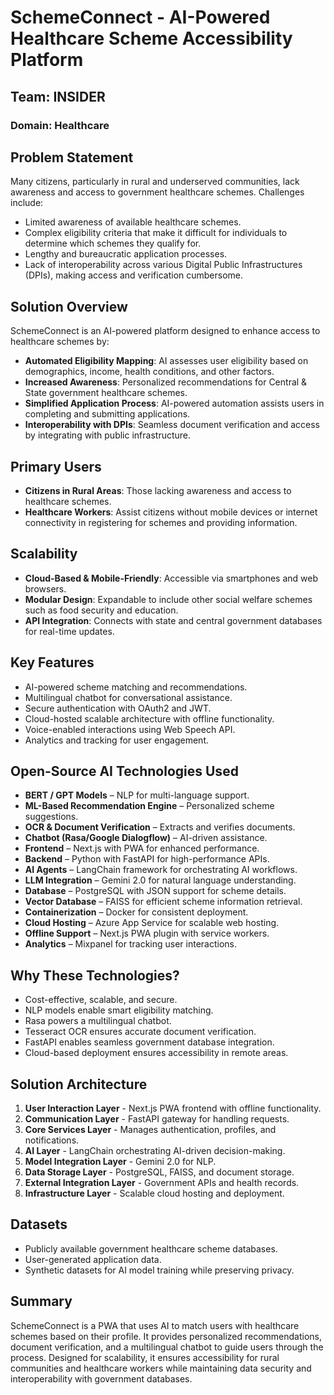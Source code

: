 # SchemeConnect - AI-Powered Healthcare Scheme Accessibility Platform

## Team: INSIDER

### Domain: Healthcare

## Problem Statement
Many citizens, particularly in rural and underserved communities, lack awareness and access to government healthcare schemes.
Challenges include:
- Limited awareness of available healthcare schemes.
- Complex eligibility criteria that make it difficult for individuals to determine which schemes they qualify for.
- Lengthy and bureaucratic application processes.
- Lack of interoperability across various Digital Public Infrastructures (DPIs), making access and verification cumbersome.

## Solution Overview
SchemeConnect is an AI-powered platform designed to enhance access to healthcare schemes by:
- **Automated Eligibility Mapping**: AI assesses user eligibility based on demographics, income, health conditions, and other factors.
- **Increased Awareness**: Personalized recommendations for Central & State government healthcare schemes.
- **Simplified Application Process**: AI-powered automation assists users in completing and submitting applications.
- **Interoperability with DPIs**: Seamless document verification and access by integrating with public infrastructure.

## Primary Users
- **Citizens in Rural Areas**: Those lacking awareness and access to healthcare schemes.
- **Healthcare Workers**: Assist citizens without mobile devices or internet connectivity in registering for schemes and providing information.

## Scalability
- **Cloud-Based & Mobile-Friendly**: Accessible via smartphones and web browsers.
- **Modular Design**: Expandable to include other social welfare schemes such as food security and education.
- **API Integration**: Connects with state and central government databases for real-time updates.

## Key Features
- AI-powered scheme matching and recommendations.
- Multilingual chatbot for conversational assistance.
- Secure authentication with OAuth2 and JWT.
- Cloud-hosted scalable architecture with offline functionality.
- Voice-enabled interactions using Web Speech API.
- Analytics and tracking for user engagement.

## Open-Source AI Technologies Used
- **BERT / GPT Models** – NLP for multi-language support.
- **ML-Based Recommendation Engine** – Personalized scheme suggestions.
- **OCR & Document Verification** – Extracts and verifies documents.
- **Chatbot (Rasa/Google Dialogflow)** – AI-driven assistance.
- **Frontend** – Next.js with PWA for enhanced performance.
- **Backend** – Python with FastAPI for high-performance APIs.
- **AI Agents** – LangChain framework for orchestrating AI workflows.
- **LLM Integration** – Gemini 2.0 for natural language understanding.
- **Database** – PostgreSQL with JSON support for scheme details.
- **Vector Database** – FAISS for efficient scheme information retrieval.
- **Containerization** – Docker for consistent deployment.
- **Cloud Hosting** – Azure App Service for scalable web hosting.
- **Offline Support** – Next.js PWA plugin with service workers.
- **Analytics** – Mixpanel for tracking user interactions.

## Why These Technologies?
- Cost-effective, scalable, and secure.
- NLP models enable smart eligibility matching.
- Rasa powers a multilingual chatbot.
- Tesseract OCR ensures accurate document verification.
- FastAPI enables seamless government database integration.
- Cloud-based deployment ensures accessibility in remote areas.

## Solution Architecture
1. **User Interaction Layer** - Next.js PWA frontend with offline functionality.
2. **Communication Layer** - FastAPI gateway for handling requests.
3. **Core Services Layer** - Manages authentication, profiles, and notifications.
4. **AI Layer** - LangChain orchestrating AI-driven decision-making.
5. **Model Integration Layer** - Gemini 2.0 for NLP.
6. **Data Storage Layer** - PostgreSQL, FAISS, and document storage.
7. **External Integration Layer** - Government APIs and health records.
8. **Infrastructure Layer** - Scalable cloud hosting and deployment.

## Datasets
- Publicly available government healthcare scheme databases.
- User-generated application data.
- Synthetic datasets for AI model training while preserving privacy.

## Summary
SchemeConnect is a PWA that uses AI to match users with healthcare schemes based on their profile. It provides personalized recommendations, document verification, and a multilingual chatbot to guide users through the process. Designed for scalability, it ensures accessibility for rural communities and healthcare workers while maintaining data security and interoperability with government databases.

